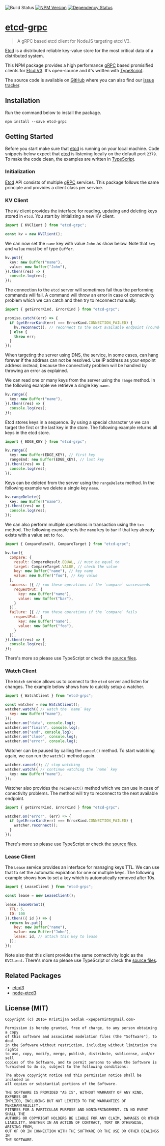 ![Build Status](https://travis-ci.org/xpepermint/etcd-grpc.svg?branch=master)&nbsp;[![NPM Version](https://badge.fury.io/js/etcd-grpc.svg)](https://badge.fury.io/js/etcd-grpc)&nbsp;[![Dependency Status](https://gemnasium.com/xpepermint/etcd-grpc.svg)](https://gemnasium.com/xpepermint/etcd-grpc)

# [etcd](https://github.com/coreos/etcd)-[grpc](http://www.grpc.io/)

> A gRPC based etcd client for NodeJS targeting etcd V3.

[Etcd](https://github.com/coreos/etcd) is a distributed reliable key-value store for the most critical data of a distributed system.

This NPM package provides a high performance [gRPC](http://www.grpc.io/) based promisified clients for [Etcd V3](https://github.com/coreos/etcd). It's open-source and it's written with  [TypeScript](https://www.typescriptlang.org).

The source code is available on [GitHub](https://github.com/xpepermint/etcd-grpc) where you can also find our [issue tracker](https://github.com/xpepermint/etcd-grpc/issues).

## Installation

Run the command below to install the package.

```
npm install --save etcd-grpc
```

## Getting Started

Before you start make sure that [etcd](https://github.com/coreos/etcd) is running on your local machine. Code snippets below expect that [etcd](https://github.com/coreos/etcd) is listening locally on the default port `2379`. To make the code clean, the examples are written in [TypeScript](https://www.typescriptlang.org/).

### Initialization

[Etcd](https://github.com/coreos/etcd) API consists of multiple [gRPC](http://www.grpc.io/) services. This package follows the same principle and provides a client class per service.

### KV Client

The `KV` client provides the interface for reading, updating and deleting keys stored in `etcd`. You start by initializing a new KV client.

```ts
import { KVClient } from "etcd-grpc";

const kv = new KVClient();
```

We can now set the `name` key with value `John` as show below. Note that `key` and `value` must be of type `Buffer`.

```ts
kv.put({
  key: new Buffer("name"),
  value: new Buffer("John"),
}).then((res) => {
  console.log(res);
});
```

The connection to the `etcd` server will sometimes fail thus the performing commands will fail. A command will throw an error in case of connectivity problem which we can catch and then try to reconnect manually.

```ts
import { getErrorKind, ErrorKind } from "etcd-grpc";

promise.catch((err) => {
  if (getErrorKind(err) === ErrorKind.CONNECTION_FAILED) {
    kv.reconnect(); // reconnect to the next available endpoint (round-robin style)
  } else {
    throw err;
  }
});
```

When targeting the server using DNS, the service, in some cases, can hang forever if the address can not be resolved. Use IP address as your enpoint address instead, because the connectivity problem will be handled by throwing an error as explained.

We can read one or many keys from the server using the `range` method. In the following example we retrieve a single key `name`.

```ts
kv.range({
  key: new Buffer("name"),
}).then((res) => {
  console.log(res);
});
```

Etcd stores keys in a sequence. By using a special character `\0` we can target the first or the last key in the store. The following example returns all keys in the etcd store.

```ts
import { EDGE_KEY } from "etcd-grpc";

kv.range({
  key: new Buffer(EDGE_KEY), // first key
  rangeEnd: new Buffer(EDGE_KEY), // last key
}).then((res) => {
  console.log(res);
});
```

Keys can be deleted from the server using the `rangeDelete` method. In the following example we delete a single key `name`.

```ts
kv.rangeDelete({
  key: new Buffer("name"),
}).then((res) => {
  console.log(res);
});
```

We can also perform multiple operations in transaction using the `txn` method. The following example sets the `name` key to `bar` if that key already exists with a value set to `foo`.

```js
import { CompareResult, CompareTarget } from "etcd-grpc";

kv.txn({
  compare: {
    result: CompareResult.EQUAL, // must be equal to
    target: CompareTarget.VALUE, // check the value
    key: new Buffer("name"), // key name
    value: new Buffer("foo"), // key value
  },
  success: [{ // run these operations if the `compare` successeeds
    requestPut: {
      key: new Buffer("name"),
      value: new Buffer("bar"),
    }
  }],
  failure: [{ // run these operations if the `compare` fails
    requestPut: {
      key: new Buffer("name"),
      value: new Buffer("foo"),
    }
  }],
}).then((res) => {
  console.log(res);
});
```

There's more so please use TypeScript or check the [source files](etcd-grpc/src/lib/kv.ts).

### Watch Client

The `Watch` service allows us to connect to the `etcd` server and listen for changes. The example below shows how to quickly setup a watcher.

```js
import { WatchClient } from "etcd-grpc";

const watcher = new WatchClient();
watcher.watch({ // watch the `name` key
  key: new Buffer("name"),
});
watcher.on("data", console.log);
watcher.on("finish", console.log);
watcher.on("end", console.log);
watcher.on("close", console.log);
watcher.on("error", console.log);
```

Watcher can be paused by calling the `cancel()` method. To start watching again, we can run the `watch()` method again.

```ts
watcher.cancel(); // stop watching
watcher.watch({ // continue watching the `name` key
  key: new Buffer("name"),
});
```

Watcher also provides the `reconnect()` method which we can use in case of conectivity problems. The method will try to reconnect to the next available endpoint.

```ts
import { getErrorKind, ErrorKind } from "etcd-grpc";

watcher.on("error", (err) => {
  if (getErrorKind(err) === ErrorKind.CONNECTION_FAILED) {
    watcher.reconnect();
  }
});
```

There's more so please use TypeScript or check the [source files](etcd-grpc/src/lib/watch.ts).

### Lease Client

The `Lease` service provides an interface for managing keys TTL. We can use that to set the automatic expiration for one or multiple keys. The following example shows how to set a key which is automatically removed after 10s.

```js
import { LeaseClient } from "etcd-grpc";

const lease = new LeaseClient();

lease.leaseGrant({
  TTL: 5,
  ID: 100
}).then(({ id }) => {
  return kv.put({
    key: new Buffer("name"),
    value: new Buffer("John"),
    lease: id, // attach this key to lease
  });
});
```

Note also that this client provides the same connectivity logic as the `KVClient`. There's more so please use TypeScript or check the [source files](etcd-grpc/src/lib/lease.ts).

## Related Packages

* [etcd3](https://github.com/WatchBeam/etcd3)
* [node-etcd3](https://github.com/CitySim/node-etcd3)

## License (MIT)

```
Copyright (c) 2016+ Kristijan Sedlak <xpepermint@gmail.com>

Permission is hereby granted, free of charge, to any person obtaining a copy
of this software and associated modelation files (the "Software"), to deal
in the Software without restriction, including without limitation the rights
to use, copy, modify, merge, publish, distribute, sublicense, and/or sell
copies of the Software, and to permit persons to whom the Software is
furnished to do so, subject to the following conditions:

The above copyright notice and this permission notice shall be included in
all copies or substantial portions of the Software.

THE SOFTWARE IS PROVIDED "AS IS", WITHOUT WARRANTY OF ANY KIND, EXPRESS OR
IMPLIED, INCLUDING BUT NOT LIMITED TO THE WARRANTIES OF MERCHANTABILITY,
FITNESS FOR A PARTICULAR PURPOSE AND NONINFRINGEMENT. IN NO EVENT SHALL THE
AUTHORS OR COPYRIGHT HOLDERS BE LIABLE FOR ANY CLAIM, DAMAGES OR OTHER
LIABILITY, WHETHER IN AN ACTION OF CONTRACT, TORT OR OTHERWISE, ARISING FROM,
OUT OF OR IN CONNECTION WITH THE SOFTWARE OR THE USE OR OTHER DEALINGS IN
THE SOFTWARE.
```
